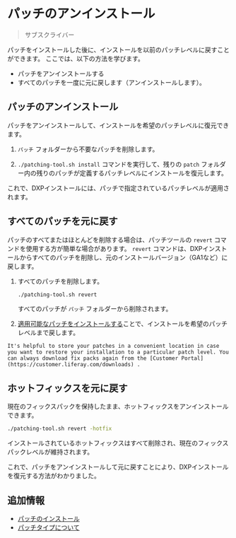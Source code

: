 # パッチのアンインストール

> サブスクライバー

パッチをインストールした後に、インストールを以前のパッチレベルに戻すことができます。 ここでは、以下の方法を学びます。

* パッチをアンインストールする
* すべてのパッチを一度に元に戻します（アンインストールします）。

<a name="uninstalling-a-patch" />

## パッチのアンインストール

パッチをアンインストールして、インストールを希望のパッチレベルに復元できます。

1. `パッチ` フォルダーから不要なパッチを削除します。

1. `./patching-tool.sh install` コマンドを実行して、残りの `patch` フォルダー内の残りのパッチが定義するパッチレベルにインストールを復元します。

これで、DXPインストールには、パッチで指定されているパッチレベルが適用されます。

<a name="reverting-all-patches" />

## すべてのパッチを元に戻す

パッチのすべてまたはほとんどを削除する場合は、パッチツールの `revert` コマンドを使用する方が簡単な場合があります。 `revert` コマンドは、DXPインストールからすべてのパッチを削除し、元のインストールバージョン（GA1など）に戻します。

1. すべてのパッチを削除します。

    ```bash
    ./patching-tool.sh revert
    ```

    すべてのパッチが `パッチ` フォルダーから削除されます。

1. [適用可能なパッチをインストールする](./installing-patches.md)ことで、インストールを希望のパッチレベルまで戻します。

<!-- end list -->

```{tip}
It's helpful to store your patches in a convenient location in case you want to restore your installation to a particular patch level. You can always download fix packs again from the [Customer Portal](https://customer.liferay.com/downloads) .
```

<a name="reverting-a-hotfix" />

## ホットフィックスを元に戻す

現在のフィックスパックを保持したまま、ホットフィックスをアンインストールできます。

```bash
./patching-tool.sh revert -hotfix
```

インストールされているホットフィックスはすべて削除され、現在のフィックスパックレベルが維持されます。

これで、パッチをアンインストールして元に戻すことにより、DXPインストールを復元する方法がわかりました。

<a name="additional-information" />

## 追加情報

* [パッチのインストール](./installing-patches.md)
* [パッチタイプについて](./understanding-patch-types.md)
